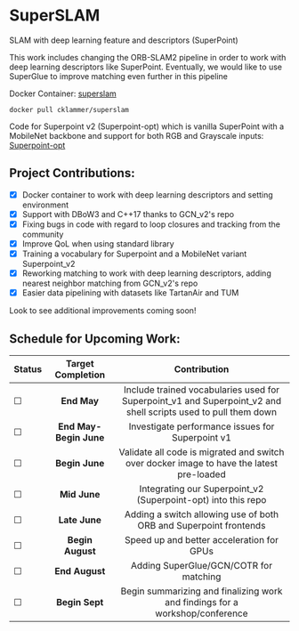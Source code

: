 # SuperSLAM

SLAM with deep learning feature and descriptors (SuperPoint)

This work includes changing the ORB-SLAM2 pipeline in order to work with deep learning descriptors like SuperPoint. Eventually, we would like to use SuperGlue to improve matching even further in this pipeline

Docker Container: [superslam](https://hub.docker.com/r/cklammer/superslam)

```
docker pull cklammer/superslam
```

Code for Superpoint v2 (Superpoint-opt) which is vanilla SuperPoint with a MobileNet backbone and support for both RGB and Grayscale inputs:
[Superpoint-opt](https://github.com/thebharathsk/superpoint-optimized)

## Project Contributions:
- [X] Docker container to work with deep learning descriptors and setting environment
- [X] Support with DBoW3 and C++17 thanks to GCN_v2's repo
- [X] Fixing bugs in code with regard to loop closures and tracking from the community
- [X] Improve QoL when using standard library
- [X] Training a vocabulary for Superpoint and a MobileNet variant Superpoint_v2
- [X] Reworking matching to work with deep learning descriptors, adding nearest neighbor matching from GCN_v2's repo
- [X] Easier data pipelining with datasets like TartanAir and TUM

Look to see additional improvements coming soon!

## Schedule for Upcoming Work:
| Status | Target Completion | Contribution |
| :---        |    :----:    |          :---: |
| &#9744;  | **End May**       | Include trained vocabularies used for Superpoint_v1 and Superpoint_v2 and shell scripts used to pull them down|
| &#9744;  | **End May-Begin June** | Investigate performance issues for Superpoint v1 
| &#9744;  | **Begin June**   | Validate all code is migrated and switch over docker image to have the latest pre-loaded |
| &#9744;  | **Mid June**      | Integrating our Superpoint_v2 (Superpoint-opt) into this repo|
| &#9744;  | **Late June**     | Adding a switch allowing use of both ORB and Superpoint frontends|
| &#9744;  | **Begin August**  | Speed up and better acceleration for GPUs |
| &#9744;  | **End August**    | Adding SuperGlue/GCN/COTR for matching |
| &#9744;  | **Begin Sept**    | Begin summarizing and finalizing work and findings for a workshop/conference |
